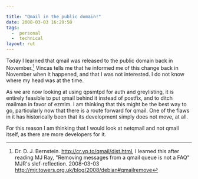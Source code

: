 ```yaml
---

title: "Qmail in the public domain!"
date: 2008-03-03 16:29:58
tags:
  -  personal
  -  technical
layout: rut
---
```


Today I learned that qmail was released to the public domain back in November.[^200803031]  Vincas tells me that he informed me of this change back in November when it happened, and that I was not interested.  I do not know where my head was at the time.

As we are now looking at using qpsmtpd for auth and greylisting, it is entirely feasible to put qmail behind it instead of postfix, and to ditch mailman in favor of ezmlm.  I am thinking that this might be the best way to go, particularly now that there is a route forward for qmail.  One of the flaws in it has historically been that its development simply does not move, at all. 

For this reason I am thinking that I would look at netqmail and not qmail itself, as there are more developers for it.  


[^200803031]: Dr. D. J. Bernstein.  <http://cr.yp.to/qmail/dist.html>, I learned this after reading MJ Ray, "Removing messages from a qmail queue is not a FAQ" MJR's slef-reflection. 2008-03-03 <http://mjr.towers.org.uk/blog/2008/debian#qmailremove>

